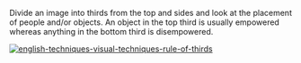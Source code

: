 Divide an image into thirds from the top and sides and look at the placement of people and/or objects. An object in the top third is usually empowered whereas anything in the bottom third is disempowered.

[![english-techniques-visual-techniques-rule-of-thirds](https://www.matrix.edu.au/wp-content/uploads/2018/09/english-techniques-visual-techniques-rule-of-thirds.jpg)](https://www.matrix.edu.au/wp-content/uploads/2018/09/english-techniques-visual-techniques-rule-of-thirds.png)
